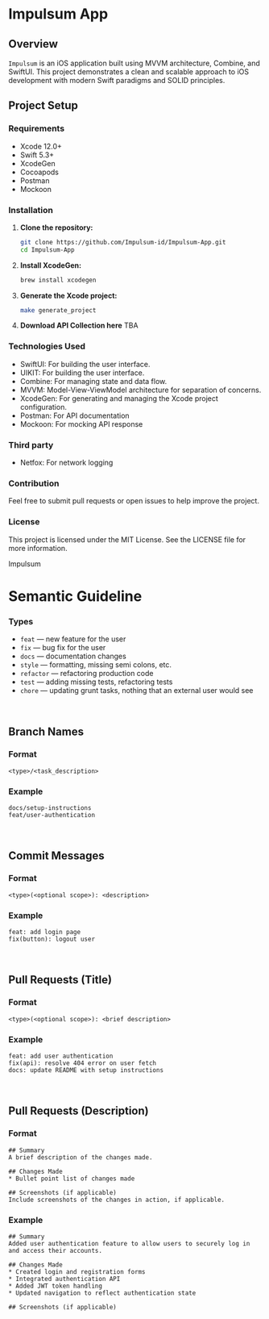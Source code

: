 # Impulsum App

## Overview
`Impulsum` is an iOS application built using MVVM architecture, Combine, and SwiftUI. This project demonstrates a clean and scalable approach to iOS development with modern Swift paradigms and SOLID principles.

## Project Setup

### Requirements
- Xcode 12.0+
- Swift 5.3+
- XcodeGen
- Cocoapods
- Postman
- Mockoon

### Installation

1. **Clone the repository:**
   ```sh
   git clone https://github.com/Impulsum-id/Impulsum-App.git
   cd Impulsum-App

2. **Install XcodeGen:**
    ```sh
    brew install xcodegen

3. **Generate the Xcode project:**
    ```sh
    make generate_project
   ```

4. **Download API Collection here**
    TBA

### Technologies Used
- SwiftUI: For building the user interface.
- UIKIT: For building the user interface.
- Combine: For managing state and data flow.
- MVVM: Model-View-ViewModel architecture for separation of concerns.
- XcodeGen: For generating and managing the Xcode project configuration.
- Postman: For API documentation
- Mockoon: For mocking API response

### Third party
- Netfox: For network logging

### Contribution
Feel free to submit pull requests or open issues to help improve the project.

### License
This project is licensed under the MIT License. See the LICENSE file for more information.

Impulsum


# Semantic Guideline

### Types
- `feat` — new feature for the user
- `fix` — bug fix for the user
- `docs` — documentation changes
- `style` — formatting, missing semi colons, etc.
- `refactor` — refactoring production code
- `test` — adding missing tests, refactoring tests
- `chore` — updating grunt tasks, nothing that an external user would see

<br>

## Branch Names
### Format
```
<type>/<task_description>
```

### Example
```
docs/setup-instructions
feat/user-authentication
```

<br>

## Commit Messages
### Format
```
<type>(<optional scope>): <description>
```

### Example
```
feat: add login page
fix(button): logout user
```

<br>

## Pull Requests (Title)
### Format
```
<type>(<optional scope>): <brief description>
```

### Example
```
feat: add user authentication
fix(api): resolve 404 error on user fetch
docs: update README with setup instructions
```

<br>

## Pull Requests (Description)
### Format
```
## Summary
A brief description of the changes made.

## Changes Made
* Bullet point list of changes made

## Screenshots (if applicable)
Include screenshots of the changes in action, if applicable.
```

### Example
```
## Summary
Added user authentication feature to allow users to securely log in and access their accounts.

## Changes Made
* Created login and registration forms
* Integrated authentication API
* Added JWT token handling
* Updated navigation to reflect authentication state

## Screenshots (if applicable)
```

